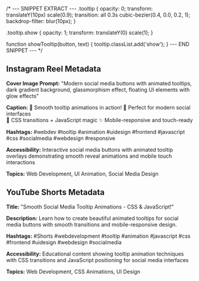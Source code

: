 /* --- SNIPPET EXTRACT ---
.tooltip {
    opacity: 0;
    transform: translateY(10px) scale(0.9);
    transition: all 0.3s cubic-bezier(0.4, 0.0, 0.2, 1);
    backdrop-filter: blur(10px);
}

.tooltip.show {
    opacity: 1;
    transform: translateY(0) scale(1);
}

function showTooltip(button, text) {
    tooltip.classList.add('show');
}
--- END SNIPPET --- */

## Instagram Reel Metadata

**Cover Image Prompt:** "Modern social media buttons with animated tooltips, dark gradient background, glassmorphism effect, floating UI elements with glow effects"

**Caption:**
🚀 Smooth tooltip animations in action!
💫 Perfect for modern social interfaces  
🎨 CSS transitions + JavaScript magic
✨ Mobile-responsive and touch-ready

**Hashtags:** #webdev #tooltip #animation #uidesign #frontend #javascript #css #socialmedia #webdesign #responsive

**Accessibility:** Interactive social media buttons with animated tooltip overlays demonstrating smooth reveal animations and mobile touch interactions

**Topics:** Web Development, UI Animation, Social Media Design

## YouTube Shorts Metadata

**Title:** "Smooth Social Media Tooltip Animations - CSS & JavaScript!"

**Description:** Learn how to create beautiful animated tooltips for social media buttons with smooth transitions and mobile-responsive design.

**Hashtags:** #Shorts #webdevelopment #tooltip #animation #javascript #css #frontend #uidesign #webdesign #socialmedia

**Accessibility:** Educational content showing tooltip animation techniques with CSS transitions and JavaScript positioning for social media interfaces

**Topics:** Web Development, CSS Animations, UI Design